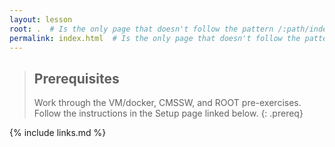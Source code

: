 ```yaml
---
layout: lesson
root: .  # Is the only page that doesn't follow the pattern /:path/index.html
permalink: index.html  # Is the only page that doesn't follow the pattern /:path/index.html
---
```


> ## Prerequisites
>
> Work through the VM/docker, CMSSW, and ROOT pre-exercises. Follow the instructions in the Setup page linked below.
{: .prereq}

{% include links.md %}

